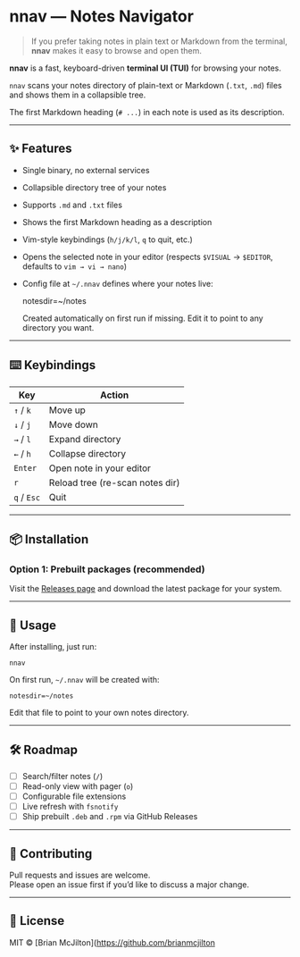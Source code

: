 # nnav — Notes Navigator

> If you prefer taking notes in plain text or Markdown from the terminal, **nnav** makes it easy to browse and open them.

**nnav** is a fast, keyboard-driven **terminal UI (TUI)** for browsing your notes.
  
`nnav` scans your notes directory of plain-text or Markdown (`.txt`, `.md`) files and shows them in a collapsible tree.

The first Markdown heading (`# ...`) in each note is used as its description.

---

## ✨ Features

- Single binary, no external services
- Collapsible directory tree of your notes
- Supports `.md` and `.txt` files
- Shows the first Markdown heading as a description
- Vim-style keybindings (`h/j/k/l`, `q` to quit, etc.)
- Opens the selected note in your editor (respects `$VISUAL` → `$EDITOR`, defaults to `vim → vi → nano`)
- Config file at `~/.nnav` defines where your notes live:

    notesdir=~/notes

  Created automatically on first run if missing. Edit it to point to any directory you want.

---

## ⌨️ Keybindings

| Key            | Action                           |
|----------------|----------------------------------|
| `↑` / `k`      | Move up                          |
| `↓` / `j`      | Move down                        |
| `→` / `l`      | Expand directory                 |
| `←` / `h`      | Collapse directory               |
| `Enter`        | Open note in your editor         |
| `r`            | Reload tree (re-scan notes dir)  |
| `q` / `Esc`    | Quit                             |

---

## 📦 Installation

### Option 1: Prebuilt packages (recommended)

Visit the [Releases page](https://github.com/brianmcjilton/nnav/releases) and download the latest package for your system.


---

## 🚀 Usage

After installing, just run:

    nnav

On first run, `~/.nnav` will be created with:

    notesdir=~/notes

Edit that file to point to your own notes directory.

---

## 🛠 Roadmap

- [ ] Search/filter notes (`/`)
- [ ] Read-only view with pager (`o`)
- [ ] Configurable file extensions
- [ ] Live refresh with `fsnotify`
- [ ] Ship prebuilt `.deb` and `.rpm` via GitHub Releases

---

## 🤝 Contributing

Pull requests and issues are welcome.  
Please open an issue first if you’d like to discuss a major change.

---

## 📜 License

MIT © [Brian McJilton](https://github.com/brianmcjilton

